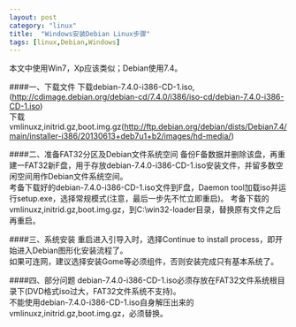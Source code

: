 ```yaml
---
layout: post
category: "linux"
title:  "Windows安装Debian Linux步骤"
tags: [linux,Debian,Windows]
---
```

本文中使用Win7，Xp应该类似；Debian使用7.4。

####一、下载文件
下载debian-7.4.0-i386-CD-1.iso,(http://cdimage.debian.org/debian-cd/7.4.0/i386/iso-cd/debian-7.4.0-i386-CD-1.iso)  
下载vmlinuxz,initrid.gz,boot.img.gz(http://ftp.debian.org/debian/dists/Debian7.4/main/installer-i386/20130613+deb7u1+b2/images/hd-media/)

####二、准备FAT32分区及Debian文件系统空间
备份F备数据并删除该盘，再重建一FAT32新F盘，用于存放debian-7.4.0-i386-CD-1.iso安装文件，并留多数空闲空间用作Debian文件系统空间。  
考备下载好的debian-7.4.0-i386-CD-1.iso文件到F盘，Daemon tool加载iso并运行setup.exe，选择常规模式(注意，最后一步先不忙立即重启)。
考备下载的vmlinuxz,initrid.gz,boot.img.gz，到C:\win32-loader目录，替换原有文件之后再重启。

####三、系统安装
重启进入引导入时，选择Continue to install process，即开始进入Debian图形化安装流程了。  
如果可连网，建议选择安装Gome等必须组件，否则安装完成只有基本系统了。

####四、部分问题
debian-7.4.0-i386-CD-1.iso必须存放在FAT32文件系统根目录下(DVD格式iso过大，FAT32文件系统不支持)。  
不能使用debian-7.4.0-i386-CD-1.iso自身解压出来的vmlinuxz,initrid.gz,boot.img.gz，必须替换。
